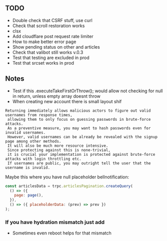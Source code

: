 ## TODO

- Double check that CSRF stuff, use curl
- Check that scroll restoration works
- clsx
- Add cloudflare post request rate limiter
- How to make better error page
- Show pending status on other and articles
- Check that valibot still works v.0.3
- Test that testing are excluded in prod
- Test that srcset works in prod

## Notes

- Test if this .executeTakeFirstOrThrow(); would allow not checking for null in return, unless empty array doesnt throw
- When creating new account there is small layout shif

```
Returning immediately allows malicious actors to figure out valid usernames from response times,
 allowing them to only focus on guessing passwords in brute-force attacks.
 As a preventive measure, you may want to hash passwords even for invalid usernames.
 However, valid usernames can be already be revealed with the signup page among other methods.
 It will also be much more resource intensive.
 Since protecting against this is none-trivial,
 it is crucial your implementation is protected against brute-force attacks with login throttling etc.
 If usernames are public, you may outright tell the user that the username is invalid.
```

Maybe this where you have null placeholder bellnotification:

```js
const articlesData = trpc.articlesPagination.createQuery(
  () => ({
    page: page(),
  }),
  () => ({ placeholderData: (prev) => prev })
);
```

### If you have hydration mismatch just add <Suspense>

- Sometimes even reboot helps for that mismatch
